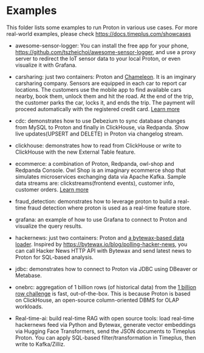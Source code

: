 # Examples

This folder lists some examples to run Proton in various use cases. For more real-world examples, please check https://docs.timeplus.com/showcases

- awesome-sensor-logger: You can install the free app for your phone, https://github.com/tszheichoi/awesome-sensor-logger, and use a proxy server to redirect the IoT sensor data to your local Proton, or even visualize it with Grafana.

- carsharing: just two containers: Proton and [Chameleon](https://github.com/timeplus-io/chameleon). It is an imginary carsharing company. Sensors are equipped in each car to report car locations. The customers use the mobile app to find available cars nearby, book them, unlock them and hit the road. At the end of the trip, the customer parks the car, locks it, and ends the trip. The payment will proceed automatically with the registered credit card. [Learn more](https://docs.timeplus.com/usecases)

- cdc: demonstrates how to use Debezium to sync database changes from MySQL to Proton and finally in ClickHouse, via Redpanda. Show live updates(UPSERT and DELETE) in Proton via changelog stream.

- clickhouse: demonstrates how to read from ClickHouse or write to ClickHouse with the new External Table feature.

- ecommerce: a combination of Proton, Redpanda, owl-shop and Redpanda Console. Owl Shop is an imaginary ecommerce shop that simulates microservices exchanging data via Apache Kafka. Sample data streams are: clickstreams(frontend events), customer info, customer orders. [Learn more](https://docs.timeplus.com/proton-kafka#tutorial)

- fraud_detection: demonstrates how to leverage proton to build a real-time fraud detection where proton is used as a real-time feature store.

- grafana: an example of how to use Grafana to connect to Proton and visualize the query results.

- hackernews: just two containers: Proton and [a bytewax-based data loader](https://github.com/timeplus-io/proton-python-driver/tree/develop/example/bytewax). Inspired by https://bytewax.io/blog/polling-hacker-news, you can call Hacker News HTTP API with Bytewax and send latest news to Proton for SQL-based analysis.

- jdbc: demonstrates how to connect to Proton via JDBC using DBeaver or Metabase.

- onebrc: aggregation of 1 billion rows (of historical data) from the [1 billion row challenge](https://github.com/gunnarmorling/1brc) is fast, out-of-the-box. This is because Proton is based on ClickHouse, an open-source column-oriented DBMS for OLAP workloads.

- Real-time-ai: build real-time RAG with open source tools: load real-time hackernews feed via Python and Bytewax, generate vector embeddings via Hugging Face Transformers, send the JSON documents to Timeplus Proton. You can apply SQL-based filter/transformation in Timeplus, then write to Kafka/Zilliz.
